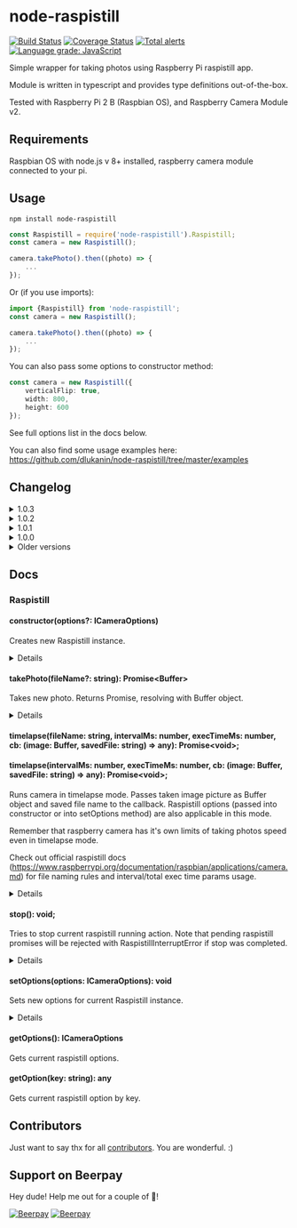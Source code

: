 # node-raspistill
[![Build Status](https://travis-ci.org/dlukanin/node-raspistill.svg?branch=master)](https://travis-ci.org/dlukanin/node-raspistill)
[![Coverage Status](https://coveralls.io/repos/github/dlukanin/node-raspistill/badge.svg?branch=master)](https://coveralls.io/github/dlukanin/node-raspistill?branch=master)
[![Total alerts](https://img.shields.io/lgtm/alerts/g/dlukanin/node-raspistill.svg?logo=lgtm&logoWidth=18)](https://lgtm.com/projects/g/dlukanin/node-raspistill/alerts/)
[![Language grade: JavaScript](https://img.shields.io/lgtm/grade/javascript/g/dlukanin/node-raspistill.svg?logo=lgtm&logoWidth=18)](https://lgtm.com/projects/g/dlukanin/node-raspistill/context:javascript)

Simple wrapper for taking photos using Raspberry Pi raspistill app.

Module is written in typescript and provides type definitions out-of-the-box.

Tested with Raspberry Pi 2 B (Raspbian OS), and Raspberry Camera Module v2.

## Requirements
Raspbian OS with node.js v 8+ installed, raspberry camera module connected to your pi.


## Usage

```
npm install node-raspistill
```

```typescript
const Raspistill = require('node-raspistill').Raspistill;
const camera = new Raspistill();

camera.takePhoto().then((photo) => {
    ...
});
```
Or (if you use imports):
```typescript
import {Raspistill} from 'node-raspistill';
const camera = new Raspistill();

camera.takePhoto().then((photo) => {
    ...
});
```

You can also pass some options to constructor method:

```typescript
const camera = new Raspistill({
    verticalFlip: true,
    width: 800,
    height: 600
});
```

See full options list in the docs below.

You can also find some usage examples here: https://github.com/dlukanin/node-raspistill/tree/master/examples

## Changelog

<details>
<summary>1.0.3</summary>
<br/>

Add [feat: added exposure, flicker, image fx, and drc to camera options #27](https://github.com/dlukanin/node-raspistill/pull/27)
</details>

<details>
<summary>1.0.2</summary>
Minor deps update and security fixes.
</details>

<details>
<summary>1.0.1</summary>
Minor deps update and security fixes.
</details>

<details>
<summary>1.0.0</summary>
Lib refactoring. General photo and timelapse methods are compatible with older versions.
Deleted setDefaultOptions method.

If you have other problems with compatibility - please create issue.
</details>

<details>
<summary>Older versions</summary>

#### v 0.0.20
[fix encoding options #20](https://github.com/dlukanin/node-raspistill/pull/20)
[options added #21](https://github.com/dlukanin/node-raspistill/pull/21)

#### v 0.0.19
Fixes in interface exports.

#### v 0.0.18
Minor deps update. Fixes for typings location in package.json

#### v 0.0.18
Minor deps update. Fixes for typings location in package.json

#### v 0.0.17
Deps update. Vulnerability fixes.

#### v 0.0.16
Deps update. Added new parameters for camera options ([#10](https://github.com/dlukanin/node-raspistill/pull/10), [#11](https://github.com/dlukanin/node-raspistill/pull/11))

#### v 0.0.15
Deps update. Fixes in setting camera options methods ([thx for mentioning it in PR](https://github.com/dlukanin/node-raspistill/pull/8))

#### v 0.0.14
Some fixes in dependencies.

#### v 0.0.13
New options ([thx for PR](https://github.com/dlukanin/node-raspistill/pull/7)): time, shutterspeed, contrast, brightness, saturation, iso.

#### v 0.0.12
Added raspistill stop method.

#### v 0.0.11
Timelapse mode. Something like beta version, can be unstable in some cases. 
Feel free to submit issue if you think that mode doesn't work well in your project.

#### v 0.0.10
Added noFileSave option. 
If you don't want to save photos on your raspberry pi - use this option.

Some bug fixes and new examples.

#### v 0.0.9
Fixed some issues with width/height options.
Added setDefaultOptions method.
Updated some dependencies.

#### v 0.0.8
Added noPreview option.
</details>

## Docs
### Raspistill
#### constructor(options?: ICameraOptions)
Creates new Raspistill instance.

<details>
<summary>Details</summary>
Options - object, that can contain:

|key|type|defaults|desc|
|---|---|---|---|
|noFileSave|boolean|false|Disables photos saving. If true - camera output will be directly sent as Buffer without saving on the drive|
|verticalFlip|boolean|false|   |
|horizontalFlip|boolean|false|   |
|noPreview|boolean|true|Disables preview window on Pi while taking photo|
|outputDir|string|'./photos'|Output directory where photos will be stored|
|fileName|string|undefined|Name for photo file. If undefined - photos file names will be calculated as new Date.now() + file encoding|
|encoding|string|'jpg'|'jpg', 'bmp', 'gif' or 'png'|
|width|number|undefined|Width of taken image in pixels. If width is not set - raspistill uses default max camera sensor resolution width|
|height|number|undefined|Height of taken image in pixels. If height is not set - raspistill uses default max camera sensor resolution height|
|time|number|undefined|Time before camera takes photo. If undefined raspistill util use it's own 5 sec timeout|
|shutterspeed|number|undefined|Shutter speed in microseconds|
|contrast|number|undefined|Contrast of the image (-100 ... 100). If undefined - raspistill util use contrast 0 value |
|brightness|number|undefined|Brightness of the image. 50 is the default raspistill util value.|
|saturation|number|undefined|Image saturation (-100 ... 100). Raspistill util uses 0 value if undefined|
|iso|number|undefined|Capture ISO (100 ... 800)|
|rotation|number|undefined|Image rotation param|
|awb|string|undefined|'off', 'auto', 'sun', 'cloud', 'shade', 'tungsten', 'fluorescent', 'incandescent', 'flash', 'horizon'|
|awbg|string|undefined|Sets blue and red gains (as floating point numbers) to be applied when awb=off. e.g. '1.5,1.2'|
|quality|number|undefined|JPEG quality <0 to 100>|
|thumb|string|undefined|Specification of the thumbnail image inserted into the JPEG file. If not specified, defaults are a size of 64x48 at quality 35|
|exposure|string|'auto'|'auto', 'night', 'nightpreview', 'backlight', 'spotlight', 'sports', 'snow', 'beach', 'verylong', 'fixedfps', 'antishake', 'fireworks'|
|flicker|string|'off'|'off', 'auto', '50hz','60hz'|
|imageEffect|string|'none'|'none','negative', 'solarise', 'posterise', 'whiteboard', 'blackboard', 'sketch', 'denoise', 'emboss', 'oilpaint', 'hatch', 'gpen', 'pastel', 'watercolour', 'film', 'blur', 'saturation'|
|drc|string|'off'|'off', 'low', 'med', 'high'|

```typescript
const camera = new Raspistill({
    verticalFlip: true,
    fileName: 'foo'
});
```

You can find more info about raspistill util options in the official docs: https://www.raspberrypi.org/documentation/raspbian/applications/camera.md
</details>

#### takePhoto(fileName?: string): Promise\<Buffer\>
Takes new photo. Returns Promise, resolving with Buffer object.

<details>
<summary>Details</summary>

```typescript
camera.takePhoto('testPhotoName').then((photo) => {
    ...
});
```
</details>

#### timelapse(fileName: string, intervalMs: number, execTimeMs: number, cb: (image: Buffer, savedFile: string) => any): Promise\<void\>;
#### timelapse(intervalMs: number, execTimeMs: number, cb: (image: Buffer, savedFile: string) => any): Promise\<void\>;
Runs camera in timelapse mode. Passes taken image picture as Buffer object and saved file name to the callback. 
Raspistill options (passed into constructor or into setOptions method) are also applicable in this mode.

Remember that raspberry camera has it's own limits of taking photos speed even in timelapse mode.

Check out official raspistill docs (https://www.raspberrypi.org/documentation/raspbian/applications/camera.md) for
file naming rules and interval/total exec time params usage.

<details>
<summary>Details</summary>

```typescript
camera.timelapse(500, 3000, (image, fileName) => {
    // got image from camera, do something
}).then(() => {
    // timelapse ended
}).catch((err) => {
    // something bad happened
});
```
or
```typescript
camera.timelapse('image%04d', 500, 3000, (image, fileName) => {
    // got image from camera, do something
}).then(() => {
    // timelapse ended
}).catch((err) => {
    // something bad happened
});
```
</details>

#### stop(): void;
Tries to stop current raspistill running action. Note that pending raspistill promises will be
rejected with RaspistillInterruptError if stop was completed.

<details>
<summary>Details</summary>

```typescript
const RaspistillInterruptError = require('node-raspistill').RaspistillInterruptError;

raspistill.timelapse(1000, 30000, (image, fileName) => {
    console.log('got photo, trying to stop raspistill');
    raspistill.stop();
})
    .then(() => {
        console.log('timelapse ended')
    })
    .catch((err) => {
        console.log(err instanceof RaspistillInterruptError) // true, raspistill was interrupted;
    });
```

</details>

#### setOptions(options: ICameraOptions): void
Sets new options for current Raspistill instance.

<details>
<summary>Details</summary>

```typescript
camera.setOptions({
    horizontalFlip: true,
    noPreview: false
});
```
</details>

#### getOptions(): ICameraOptions
Gets current raspistill options.

#### getOption(key: string): any
Gets current raspistill option by key.

## Contributors

Just want to say thx for all [contributors](https://github.com/dlukanin/node-raspistill/graphs/contributors). You are wonderful. :)

## Support on Beerpay
Hey dude! Help me out for a couple of :beers:!

[![Beerpay](https://beerpay.io/dlukanin/node-raspistill/badge.svg?style=beer-square)](https://beerpay.io/dlukanin/node-raspistill)  [![Beerpay](https://beerpay.io/dlukanin/node-raspistill/make-wish.svg?style=flat-square)](https://beerpay.io/dlukanin/node-raspistill?focus=wish)
